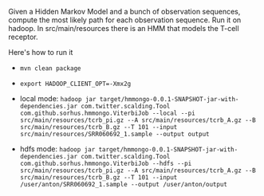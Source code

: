 Given a Hidden Markov Model and a bunch of observation sequences, compute the most likely path for each observation sequence. Run it on hadoop. In src/main/resources there is an HMM that models the T-cell receptor.

Here's how to run it

* `mvn clean package`
* `export HADOOP_CLIENT_OPT=-Xmx2g`

* local mode:
`hadoop jar target/hmmongo-0.0.1-SNAPSHOT-jar-with-dependencies.jar com.twitter.scalding.Tool com.github.sorhus.hmmongo.ViterbiJob --local --pi src/main/resources/tcrb_pi.gz --A src/main/resources/tcrb_A.gz --B src/main/resources/tcrb_B.gz --T 101 --input src/main/resources/SRR060692_1.sample --output output`

* hdfs mode:
`hadoop jar target/hmmongo-0.0.1-SNAPSHOT-jar-with-dependencies.jar com.twitter.scalding.Tool com.github.sorhus.hmmongo.ViterbiJob --hdfs --pi src/main/resources/tcrb_pi.gz --A src/main/resources/tcrb_A.gz --B src/main/resources/tcrb_B.gz --T 101 --input /user/anton/SRR060692_1.sample --output /user/anton/output`

